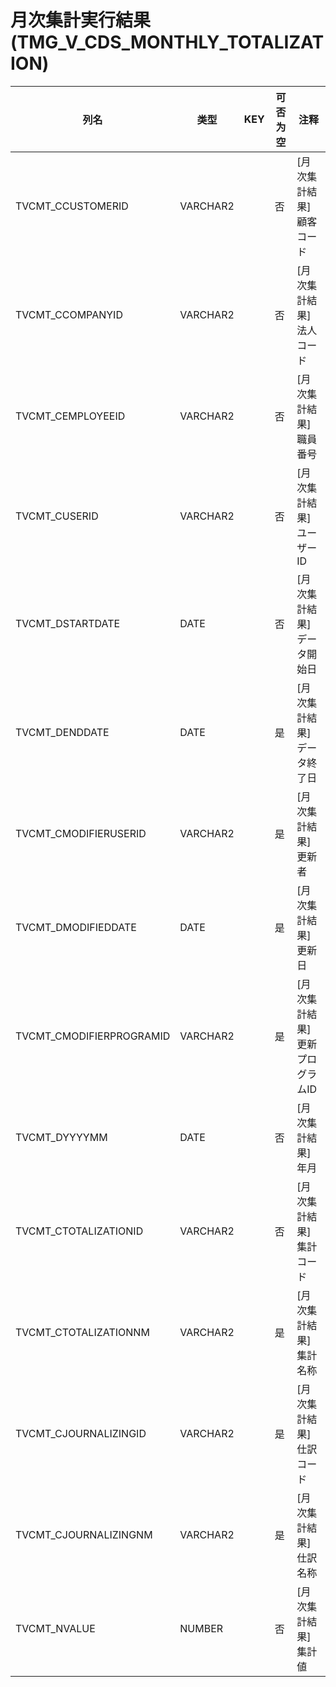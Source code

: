 # 月次集計実行結果(TMG_V_CDS_MONTHLY_TOTALIZATION)
| 列名   | 类型   | KEY  | 可否为空 | 注释   |
| ---- | ---- | ---- | ---- | ---- |
|TVCMT_CCUSTOMERID|VARCHAR2||否|[月次集計結果]顧客コード|
|TVCMT_CCOMPANYID|VARCHAR2||否|[月次集計結果]法人コード|
|TVCMT_CEMPLOYEEID|VARCHAR2||否|[月次集計結果]職員番号|
|TVCMT_CUSERID|VARCHAR2||否|[月次集計結果]ユーザーID|
|TVCMT_DSTARTDATE|DATE||否|[月次集計結果]データ開始日|
|TVCMT_DENDDATE|DATE||是|[月次集計結果]データ終了日|
|TVCMT_CMODIFIERUSERID|VARCHAR2||是|[月次集計結果]更新者|
|TVCMT_DMODIFIEDDATE|DATE||是|[月次集計結果]更新日|
|TVCMT_CMODIFIERPROGRAMID|VARCHAR2||是|[月次集計結果]更新プログラムID|
|TVCMT_DYYYYMM|DATE||否|[月次集計結果]年月|
|TVCMT_CTOTALIZATIONID|VARCHAR2||否|[月次集計結果]集計コード|
|TVCMT_CTOTALIZATIONNM|VARCHAR2||是|[月次集計結果]集計名称|
|TVCMT_CJOURNALIZINGID|VARCHAR2||是|[月次集計結果]仕訳コード|
|TVCMT_CJOURNALIZINGNM|VARCHAR2||是|[月次集計結果]仕訳名称|
|TVCMT_NVALUE|NUMBER||否|[月次集計結果]集計値|
